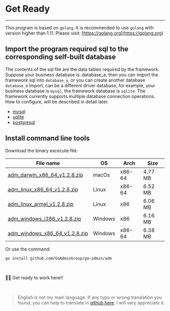 # Get Ready
---

This program is based on ```golang```. It is recommended to use ```golang``` with version higher than 1.11. Please visit: [https://golang.org](https://golang.org)

## Import the program required sql to the corresponding self-built database

The contents of the sql file are the data tables required by the framework. Suppose your business database is: database_a; then you can import the framework sql into ```database_a```, or you can create another database ```database_b``` Import, can be a different driver database, for example, your business database is ```mysql```, the framework database is ```sqlite```. The framework currently supports multiple database connection operations. How to configure, will be described in detail later.

- [mysql](https://raw.githubusercontent.com/GoAdminGroup/go-admin/master/data/admin.sql)
- [sqlite](https://raw.githubusercontent.com/GoAdminGroup/go-admin/master/data/admin.db)
- [postgresql](https://raw.githubusercontent.com/GoAdminGroup/go-admin/master/data/admin.pgsql)

## Install command line tools

Download the binary excecute file: 

|  File name   | OS  | Arch  | Size  |
|  ----  | ----  | ----  |----  |
| [adm_darwin_x86_64_v1.2.8.zip](http://file.go-admin.cn/go_admin/cli/v1_2_8/adm_darwin_x86_64_v1.2.8.zip)  | macOs | x86-64 | 4.77 MB
| [adm_linux_x86_64_v1.2.8.zip](http://file.go-admin.cn/go_admin/cli/v1_2_8/adm_linux_x86_64_v1.2.8.zip)  | Linux | x86-64   | 6.52 MB
| [adm_linux_armel_v1.2.8.zip](http://file.go-admin.cn/go_admin/cli/v1_2_8/adm_linux_armel_v1.2.8.zip)  | Linux | x86   | 6.06 MB
| [adm_windows_i386_v1.2.8.zip](http://file.go-admin.cn/go_admin/cli/v1_2_8/adm_windows_i386_v1.2.8.zip)  | Windows | x86  |6.16 MB
| [adm_windows_x86_64_v1.2.8.zip](http://file.go-admin.cn/go_admin/cli/v1_2_8/adm_windows_x86_64_v1.2.8.zip)  | Windows | x86-64   |6.38 MB


Or use the command:

```
go install github.com/GoAdminGroup/go-admin/adm
```

<br>

🍺🍺 Get ready to work here!!

<br>

> English is not my main language. If any typo or wrong translation you found, you can help to translate in [github here](https://github.com/GoAdminGroup/docs). I will very appreciate it.


